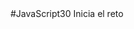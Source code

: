 
<!DOCTYPE html>
<html lang="en">
<head>
	<meta charset="UTF-8">
	<title>Hola</title>
</head>
<body>
	#JavaScript30 Inicia el reto
</body>